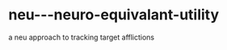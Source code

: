 neu---neuro-equivalant-utility
==============================

a neu approach to tracking target afflictions
